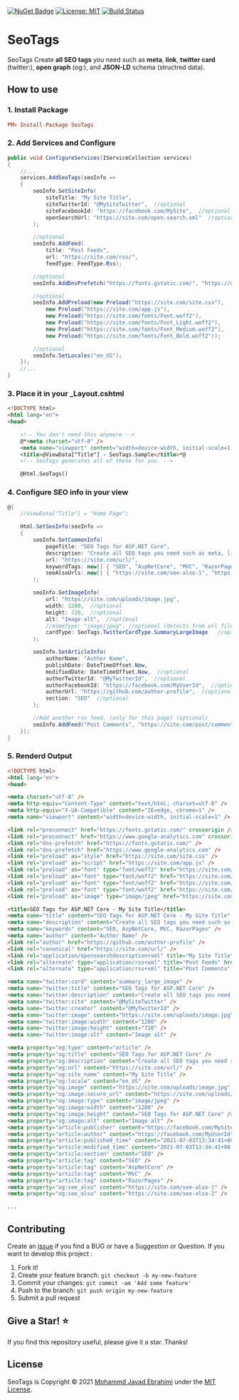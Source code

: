 [![NuGet Badge](https://buildstats.info/nuget/SeoTags)](https://www.nuget.org/packages/SeoTags)
[![License: MIT](https://img.shields.io/badge/License-MIT-brightgreen.svg)](https://opensource.org/licenses/MIT)
[![Build Status](https://github.com/mjebrahimi/SeoTags/workflows/.NET%20Core/badge.svg)](https://github.com/mjebrahimi/SeoTags)


# SeoTags
SeoTags Create **all SEO tags** you need such as **meta**, **link**, **twitter card** (twitter:), **open graph** (og:), and **JSON-LD** schema (structred data).

## How to use

### 1. Install Package

```ini
PM> Install-Package SeoTags
```

### 2. Add Services and Configure

```cs
public void ConfigureServices(IServiceCollection services)
{
    //...
    services.AddSeoTags(seoInfo =>
    {
        seoInfo.SetSiteInfo(
            siteTitle: "My Site Title", 
            siteTwitterId: "@MySiteTwitter",  //optional
            siteFacebookId: "https://facebook.com/MySite",  //optional
            openSearchUrl: "https://site.com/open-search.xml"  //optional
        );

        //optional
        seoInfo.AddFeed(
            title: "Post Feeds",
            url: "https://site.com/rss/",
            feedType: FeedType.Rss);

        //optional
        seoInfo.AddDnsPrefetch("https://fonts.gstatic.com/", "https://www.google-analytics.com");

        //optional
        seoInfo.AddPreload(new Preload("https://site.com/site.css"),
            new Preload("https://site.com/app.js"),
            new Preload("https://site.com/fonts/Font.woff2"),
            new Preload("https://site.com/fonts/Font_Light.woff2"),
            new Preload("https://site.com/fonts/Font_Medium.woff2"),
            new Preload("https://site.com/fonts/Font_Bold.woff2"));

        //optional
        seoInfo.SetLocales("en_US");
    });
    //...
}
```

### 3. Place it in your _Layout.cshtml
```html
<!DOCTYPE html>
<html lang="en">
<head>

    <!-- You don't need this anymore -->
    @*<meta charset="utf-8" />
    <meta name="viewport" content="width=device-width, initial-scale=1.0" />
    <title>@ViewData["Title"] - SeoTags.Sample</title>*@
    <!-- SeoTags generates all of these for you. -->

    @Html.SeoTags()
```

### 4. Configure SEO info in your view
```csharp
@{
    //ViewData["Title"] = "Home Page";

    Html.SetSeoInfo(seoInfo =>
    {
        seoInfo.SetCommonInfo(
            pageTitle: "SEO Tags for ASP.NET Core",
            description: "Create all SEO tags you need such as meta, link, twitter card (twitter:), open graph (og:), and ...",
            url: "https://site.com/url/",
            keywordTags: new[] { "SEO", "AspNetCore", "MVC", "RazorPages" }, //optional
            seeAlsoUrls: new[] { "https://site.com/see-also-1", "https://site.com/see-also-2" }  //optional
        );

        seoInfo.SetImageInfo(
            url: "https://site.com/uploads/image.jpg",
            width: 1280,  //optional
            height: 720,  //optional
            alt: "Image alt",  //optional
            //mimeType: "image/jpeg", //optional (detects from url file extension if not set.)
            cardType: SeoTags.TwitterCardType.SummaryLargeImage   //optional
        );

        seoInfo.SetArticleInfo(
            authorName: "Author Name",
            publishDate: DateTimeOffset.Now,
            modifiedDate: DateTimeOffset.Now,  //optional
            authorTwitterId: "@MyTwitterId",  //optional
            authorFacebookId: "https://facebook.com/MyUserId",  //optional
            authorUrl: "https://github.com/author-profile",  //optional
            section: "SEO"  //optional
        );

        //Add another rss feed. (only for this page) (optional)
        seoInfo.AddFeed("Post Comments", "https://site.com/post/comment/rss", SeoTags.FeedType.Rss);
    });
}
```

### 5. Renderd Output

```html
<!DOCTYPE html>
<html lang="en">
<head>

<meta charset="utf-8" />
<meta http-equiv="Content-Type" content="text/html; charset=utf-8" />
<meta http-equiv="X-UA-Compatible" content="IE=edge, chrome=1" />
<meta name="viewport" content="width=device-width, initial-scale=1" />

<link rel="preconnect" href="https://fonts.gstatic.com/" crossorigin />
<link rel="preconnect" href="https://www.google-analytics.com" crossorigin />
<link rel="dns-prefetch" href="https://fonts.gstatic.com/" />
<link rel="dns-prefetch" href="https://www.google-analytics.com" />
<link rel="preload" as="style" href="https://site.com/site.css" />
<link rel="preload" as="script" href="https://site.com/app.js" />
<link rel="preload" as="font" type="font/woff2" href="https://site.com/fonts/Font.woff2" crossorigin />
<link rel="preload" as="font" type="font/woff2" href="https://site.com/fonts/Font_Light.woff2" crossorigin />
<link rel="preload" as="font" type="font/woff2" href="https://site.com/fonts/Font_Medium.woff2" crossorigin />
<link rel="preload" as="font" type="font/woff2" href="https://site.com/fonts/Font_Bold.woff2" crossorigin />
<link rel="preload" as="image" type="image/jpeg" href="https://site.com/uploads/image.jpg" />

<title>SEO Tags for ASP.NET Core - My Site Title</title>
<meta name="title" content="SEO Tags for ASP.NET Core - My Site Title" />
<meta name="description" content="Create all SEO tags you need such as meta, link, twitter card (twitter:), open graph (og:), and ..." />
<meta name="keywords" content="SEO, AspNetCore, MVC, RazorPages" />
<meta name="author" content="Author Name" />
<link rel="author" href="https://github.com/author-profile" />
<link rel="canonical" href="https://site.com/url/" />
<link rel="application/opensearchdescription+xml" title="My Site Title" href="https://site.com/open-search.xml" />
<link rel="alternate" type="application/rss+xml" title="Post Feeds" href="https://site.com/rss/" />
<link rel="alternate" type="application/rss+xml" title="Post Comments" href="https://site.com/post/comment/rss" />

<meta name="twitter:card" content="summary_large_image" />
<meta name="twitter:title" content="SEO Tags for ASP.NET Core" />
<meta name="twitter:description" content="Create all SEO tags you need such as meta, link, twitter card (twitter:), open graph (og:), and ..." />
<meta name="twitter:site" content="@MySiteTwitter" />
<meta name="twitter:creator" content="@MyTwitterId" />
<meta name="twitter:image" content="https://site.com/uploads/image.jpg" />
<meta name="twitter:image:width" content="1280" />
<meta name="twitter:image:height" content="720" />
<meta name="twitter:image:alt" content="Image alt" />

<meta property="og:type" content="article" />
<meta property="og:title" content="SEO Tags for ASP.NET Core" />
<meta property="og:description" content="Create all SEO tags you need such as meta, link, twitter card (twitter:), open graph (og:), and ..." />
<meta property="og:url" content="https://site.com/url/" />
<meta property="og:site_name" content="My Site Title" />
<meta property="og:locale" content="en_US" />
<meta property="og:image" content="https://site.com/uploads/image.jpg" />
<meta property="og:image:secure_url" content="https://site.com/uploads/image.jpg" />
<meta property="og:image:type" content="image/jpeg" />
<meta property="og:image:width" content="1280" />
<meta property="og:image:height" content="SEO Tags for ASP.NET Core" />
<meta property="og:image:alt" content="Image alt" />
<meta property="article:publisher" content="https://facebook.com/MySite" />
<meta property="article:author" content="https://facebook.com/MyUserId" />
<meta property="article:published_time" content="2021-07-03T13:34:41+00:00" />
<meta property="article:modified_time" content="2021-07-03T13:34:41+00:00" />
<meta property="article:section" content="SEO" />
<meta property="article:tag" content="SEO" />
<meta property="article:tag" content="AspNetCore" />
<meta property="article:tag" content="MVC" />
<meta property="article:tag" content="RazorPages" />
<meta property="og:see_also" content="https://site.com/see-also-1" />
<meta property="og:see_also" content="https://site.com/see-also-2" />

...
```

## Contributing

Create an [issue](https://github.com/mjebrahimi/SeoTags/issues/new) if you find a BUG or have a Suggestion or Question. If you want to develop this project :

1. Fork it!
2. Create your feature branch: `git checkout -b my-new-feature`
3. Commit your changes: `git commit -am 'Add some feature'`
4. Push to the branch: `git push origin my-new-feature`
5. Submit a pull request

## Give a Star! ⭐️

If you find this repository useful, please give it a star. Thanks!

## License

SeoTags is Copyright © 2021 [Mohammd Javad Ebrahimi](https://github.com/mjebrahimi) under the [MIT License](https://github.com/mjebrahimi/SeoTags/LICENSE).